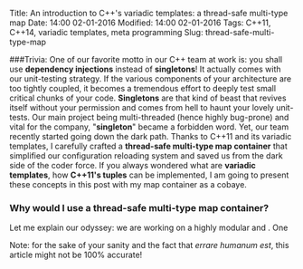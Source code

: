 Title: An introduction to C++'s variadic templates: a thread-safe multi-type map
Date: 14:00 02-01-2016 
Modified: 14:00 02-01-2016
Tags: C++11, C++14, variadic templates, meta programming
Slug: thread-safe-multi-type-map

###Trivia:
One of our favorite motto in our C++ team at work is: you shall use **dependency injections** instead of **singletons**! It actually comes with our unit-testing strategy. If the various components of your architecture are too tightly coupled, it becomes a tremendous effort to deeply test small critical chunks of your code. **Singletons** are that kind of beast that revives itself without your permission and comes from hell to haunt your lovely unit-tests. Our main project being multi-threaded (hence highly bug-prone) and vital for the company, "**singleton**" became a forbidden word. Yet, our team recently started going down the dark path. Thanks to C++11 and its variadic templates, I carefully crafted a **thread-safe multi-type map container** that simplified our configuration reloading system and saved us from the dark side of the coder force. If you always wondered what are **variadic templates**, how **C++11's tuples** can be implemented, I am going to present these concepts in this post with my map container as a cobaye. 

### Why would I use a thread-safe multi-type map container?
Let me explain our odyssey: we are working on a highly modular and . One





Note: for the sake of your sanity and the fact that *errare humanum est*, this article might not be 100% accurate!